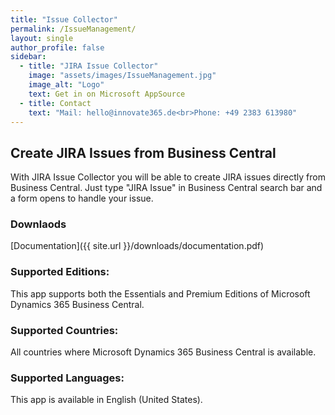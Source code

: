 ```yaml
---
title: "Issue Collector"
permalink: /IssueManagement/
layout: single
author_profile: false
sidebar:
  - title: "JIRA Issue Collector"
    image: "assets/images/IssueManagement.jpg"
    image_alt: "Logo"
    text: Get in on Microsoft AppSource
  - title: Contact
    text: "Mail: hello@innovate365.de<br>Phone: +49 2383 613980"
---
```


## Create JIRA Issues from Business Central
With JIRA Issue Collector you will be able to create JIRA issues directly from Business Central. Just type "JIRA Issue" in Business Central search bar and a form opens to handle your issue.

### Downlaods
[Documentation]({{ site.url }}/downloads/documentation.pdf)
### Supported Editions:
This app supports both the Essentials and Premium Editions of Microsoft Dynamics 365 Business Central. 
### Supported Countries:
All countries where Microsoft Dynamics 365 Business Central is available.
### Supported Languages:
This app is available in English (United States).